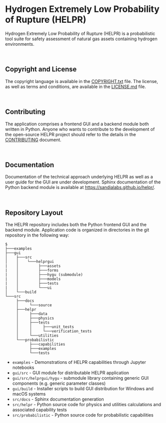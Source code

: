 # Hydrogen Extremely Low Probability of Rupture (HELPR)
Hydrogen Extremely Low Probability of Rupture (HELPR) is a probabilistic tool
suite for safety assessment of natural gas assets containing hydrogen environments.

&nbsp;
## Copyright and License
The copyright language is available in the [COPYRIGHT.txt](./COPYRIGHT.txt) file.
The license, as well as terms and conditions, are available in the
[LICENSE.md](./LICENSE.md) file.

&nbsp;
## Contributing
The application comprises a frontend GUI and a backend module both written in Python.
Anyone who wants to contribute to the development of the open-source HELPR project
should refer to the details in the [CONTRIBUTING](./CONTRIBUTING.md) document.

&nbsp;
## Documentation
Documentation of the technical approach underlying HELPR as well as a user guide
for the GUI are under development.
Sphinx documentation of the Python backend module is available at <https://sandialabs.github.io/helpr/>.

&nbsp;
## Repository Layout
The HELPR repository includes both the Python frontend GUI and the backend module.
Application code is organized in directories in the git repository in the following way:

```
$
├───examples
├───gui
│    ├───src
│    │    └───helprgui
|    │         ├───assets
|    │         ├───forms
|    │         ├───hygu (submodule)
|    │         ├───models
|    │         ├───tests
|    │         └───ui
│    └───build
└───src
     ├───docs
     │     └───source
     ├───helpr
     │     ├───data
     │     ├───physics
     │     ├───tests
     │     │     ├───unit_tests
     │     │     └───verification_tests 
     │     └───utilities
     └───probabilistic
           ├───capabilities
           ├───examples
           └───tests
```

* `examples` - Demonstrations of HELPR capabilities through Jupyter notebooks
* `gui/src` - GUI module for distributable HELPR application
* `gui/src/helprgui/hygu` - submodule library containing generic GUI components (e.g. generic parameter classes)
* `gui/build` - Installer scripts to build GUI distribution for Windows and macOS systems
* `src/docs` - Sphinx documentation generation
* `src/helpr` - Python source code for physics and utilities calculations and associated capability tests
* `src/probabilistic` - Python source code for probabilistic capabilities
